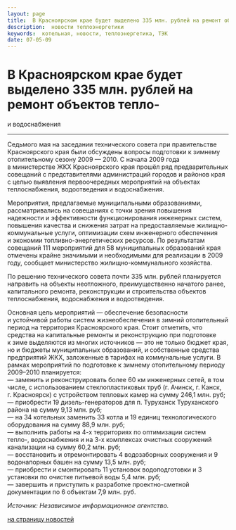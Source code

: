 ```yaml
---
layout: page
title:  В Красноярском крае будет выделено 335 млн. рублей на ремонт объектов тепло- и водоснабжения
description:  новости теплоэнергетики
keywords:  котельная, новости, теплоэнергетика, ТЭК
date: 07-05-09
---
```


# В Красноярском крае будет выделено 335 млн. рублей на ремонт объектов тепло-
и водоснабжения

****

Седьмого мая на заседании технического совета при правительстве Красноярского
края были обсуждены вопросы подготовки к зимнему отопительному сезону 2009 —
2010. С начала 2009 года в министерстве ЖКХ Красноярского края прошёл ряд
предварительных совещаний с представителями администраций городов и районов
края с целью выявления первоочередных мероприятий на объектах теплоснабжения,
водоотведения и водоснабжения.

Мероприятия, предлагаемые муниципальными образованиями, рассматривались на
совещаниях с точки зрения повышения надежности и эффективности
функционирования инженерных систем, повышения качества и снижения затрат на
предоставляемые жилищно-коммунальные услуги, оптимизации схем инженерного
обеспечения и экономии топливно-энергетических ресурсов. По результатам
совещаний 111 мероприятий для 58 муниципальных образований края отмечены
крайне значимыми и необходимыми для реализации в 2009 году, сообщает
министерство жилищно-коммунального хозяйства.

По решению технического совета почти 335 млн. рублей планируется направить на
объекты неотложного, преимущественно начатого ранее, капитального ремонта,
реконструкции и строительства объектов теплоснабжения, водоснабжения и
водоотведения.

Основная цель мероприятий — обеспечение безопасности и устойчивой работы
систем жизнеобеспечения в зимний отопительный период на территория
Красноярского края. Стоит отметить, что средства на капитальные ремонты и
реконструкцию при подготовке к зиме выделяются из многих источников — это не
только бюджет края, но и бюджеты муниципальных образований, и собственные
средства предприятий ЖКХ, заложенные в тарифах на коммунальные услуги. В
рамках мероприятий по подготовке к зимнему отопительному периоду 2009–2010
планируется:  
— заменить и реконструировать более 60 км инженерных сетей, в том числе, с
использованием стеклопластиковых труб (г. Ачинск, г. Канск, г. Красноярск) с
устройством тепловых камер на сумму 246,1 млн. руб;  
— приобрести 19 дизель-генераторов для п. Туруханск Туруханского района на
сумму 9,13 млн. руб;  
— на 34 котельных заменить 33 котла и 19 единиц технологического оборудования
на сумму 88,9 млн. руб;  
— выполнить работы на 4-х территориях по оптимизации систем тепло-,
водоснабжения и на 3-х комплексах очистных сооружений канализации на сумму
60,2 млн. руб;  
— восстановить и отремонтировать 4 водозаборных сооружения и 9 водонапорных
башен на сумму 13,5 млн. руб;  
— приобрести и смонтировать 11 установок водоподготовки и 3 установки по
очистке питьевой воды 5,4 млн. руб;  
— завершить и приступить к разработке проектно-сметной документации по 6
объектам 7,9 млн. руб.

_Источник: Независимое информационное агентство._

[на страницу новостей](/news.shtml)

